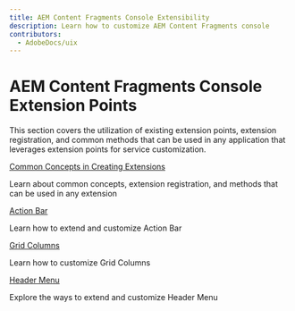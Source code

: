 ```yaml
---
title: AEM Content Fragments Console Extensibility
description: Learn how to customize AEM Content Fragments console
contributors:
  - AdobeDocs/uix
---
```


# AEM Content Fragments Console Extension Points

This section covers the utilization of existing extension points, extension registration, and common methods that can be used in any application that leverages extension points for service customization.

<DiscoverBlock slots="link, text"/>

[Common Concepts in Creating Extensions](commons)

Learn about common concepts, extension registration, and methods that can be used in any extension

<DiscoverBlock slots="link, text"/>

[Action Bar](action-bar)

Learn how to extend and customize Action Bar

<DiscoverBlock slots="link, text"/>

[Grid Columns](grid-columns)

Learn how to customize Grid Columns

[Header Menu](header-menu)

Explore the ways to extend and customize Header Menu
